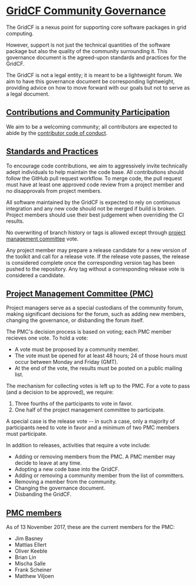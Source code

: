 
[GridCF Community Governance](#gridcf-community-governance)
===========================================================

The GridCF is a nexus point for supporting core software packages in grid computing.

However, support is not just the technical quantities of the software package but also
the quality of the community surrounding it.  This governance document is the agreed-upon
standards and practices for the GridCF.

The GridCF is not a legal entity; it is meant to be a lightweight forum.  We aim to have
this governance document be corresponding lightweight, providing advice on how to move
forward with our goals but not to serve as a legal document.

[Contributions and Community Participation](#contributions-and-community-participation)
---------------------------------------------------------------------------------------

We aim to be a welcoming community; all contributors are expected to abide by the [contributor
code of conduct](http://contributor-covenant.org/version/1/4).

[Standards and Practices](#standards-and-practices)
---------------------------------------------------

To encourage code contributions, we aim to aggressively invite technically adept individuals to
help maintain the code base.  All contributions should follow the GitHub pull request workflow.
To merge code, the pull request must have at least one approved code review from a project member
and no disapprovals from project members.

All software maintained by the GridCF is expected to rely on continuous integration and any new
code should not be merged if build is broken.  Project members should use their best judgement
when overriding the CI results.

No overwriting of branch history or tags is allowed except through [project management committee](#project-management-committee) vote.

Any project member may prepare a release candidate for a new version of the toolkit and call for
a release vote.  If the release vote passes, the release is considered complete once the corresponding
version tag has been pushed to the repository.  Any tag without a corresponding release vote is
considered a candidate.

[Project Management Committee (PMC)](#project-management-committee-pmc)
-----------------------------------------------------------------------

Project managers serve as a special custodians of the community forum, making significant decisions
for the forum, such as adding new members, changing the governance, or disbanding the forum itself.

The PMC's decision process is based on voting; each PMC member recieves one vote.  To hold a vote:

- A vote must be proposed by a community member.
- The vote must be opened for at least 48 hours; 24 of those hours must occur between Monday and Friday (GMT).
- At the end of the vote, the results must be posted on a public mailing list.

The mechanism for collecting votes is left up to the PMC.  For a vote to pass (and a decision to be approved), we require:

1. Three fourths of the participants to vote in favor.
2. One half of the project management committee to participate.

A special case is the release vote -- in such a case, only a majority of participants need to vote in favor and a minimum of two PMC members must participate.

In addition to releases, activities that require a vote include:

- Adding or removing members from the PMC.  A PMC member may decide to leave at any time.
- Adopting a new code base into the GridCF.
- Adding or removing a community member from the list of committers.
- Removing a member from the community.
- Changing the governance document.
- Disbanding the GridCF.

[PMC members](#pmc-members)
---------------------------

As of 13 November 2017, these are the current members for the PMC:

- Jim Basney
- Mattias Ellert
- Oliver Keeble
- Brian Lin
- Mischa Salle
- Frank Scheiner
- Matthew Viljoen
